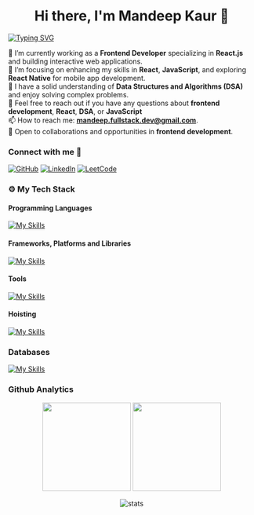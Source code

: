  <h1 align="center">Hi there, I'm Mandeep Kaur 👋</h1>

[![Typing SVG](https://readme-typing-svg.herokuapp.com?font=&weight=300&size=26&pause=1000&color=E9F7E0&width=505&lines=%F0%9F%91%A9%E2%80%8D%F0%9F%92%BB+Frontend+Developer;%E2%9A%9B%EF%B8%8F+React+Enthusiast+;%F0%9F%8C%90+Tech+Explorer)](https://git.io/typing-svg)

🔭 I’m currently working as a **Frontend Developer** specializing in **React.js** and building interactive web applications.<br>
🌱 I’m focusing on enhancing my skills in **React**, **JavaScript**, and exploring **React Native** for mobile app development.<br>
🧠 I have a solid understanding of **Data Structures and Algorithms (DSA)** and enjoy solving complex problems.<br>
💬 Feel free to reach out if you have any questions about **frontend development**, **React**, **DSA**, or **JavaScript**<br>
📫 How to reach me: **mandeep.fullstack.dev@gmail.com**.<br>
🌟 Open to collaborations and opportunities in **frontend development**.<br/>

### Connect with me 🔗

[![GitHub](https://img.shields.io/badge/GitHub-000000?style=for-the-badge&logo=github&logoColor=white)](https://github.com/mandeep-webdev) 
[![LinkedIn](https://img.shields.io/badge/LinkedIn-0A66C2?style=for-the-badge&logo=linkedin&logoColor=white)](https://linkedin.com/in/mandeep-kaur05) 
[![LeetCode](https://img.shields.io/badge/LeetCode-000000?style=for-the-badge&logo=leetcode&logoColor=white)](https://leetcode.com/Mandeep_Kaur21)



### ⚙️  My Tech Stack

#### Programming Languages
[![My Skills](https://skillicons.dev/icons?i=html,css,js,ts,java)](https://skillicons.dev)

#### Frameworks, Platforms and Libraries
[![My Skills](https://skillicons.dev/icons?i=react,redux,vite,graphql,nextjs,tailwind,sass,materialui,bootstrap,yarn,npm)](https://skillicons.dev)

#### Tools
[![My Skills](https://skillicons.dev/icons?i=vscode,figma,git,github,webpack)](https://skillicons.dev)

#### Hoisting
[![My Skills](https://skillicons.dev/icons?i=vercel,netlify)](https://skillicons.dev)

### Databases
[![My Skills](https://skillicons.dev/icons?i=firebase)](https://skillicons.dev)

### Github Analytics
<p align="center">
<a href="https://github.com/mandeep-webdev"></a>
<img height="180em" src="https://github-readme-stats-eight-theta.vercel.app/api?username=mandeep-webdev&show_icons=true&theme=algolia&include_all_commits=true&count_private=true"/>
<img height="180em" src="https://github-readme-stats-eight-theta.vercel.app/api/top-langs/?username=mandeep-webdev&layout=compact&langs_count=8&theme=algolia"/>
 
</p>
<p align="center">
<a href="https://github.com/mandeep-webdev"></a>
<img src="https://github-stats-alpha.vercel.app/api/?username=mandeep-webdev&cc=333333&tc=ffffff&ic=4B8BDA" alt="stats"/>
 
</p>






